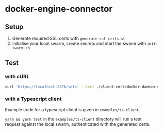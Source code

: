 # docker-engine-connector

## Setup

1. Generate required SSL certs with `generate-ssl-certs.sh`
1. Initialise your local swarm, create secrets and start the swarm with `init-swarm.sh`

## Test

### with cURL

```bash
curl 'https://localhost:2376/info' --cert ./client-cert/docker-daemon-client.pem -k
```

### with a Typescript client

Example code for a typescript client is given in `examples/ts-client`.

`yarn && yarn test` in the `examples/ts-client` directory will run a test request against the local swarm, authenticated with the generated certs.
